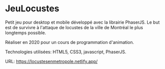 # JeuLocustes

Petit jeu pour desktop et mobile développé avec la librairie PhaserJS. Le but est de survivre à l'attaque de locustes de la ville de Montréal le plus longtemps possible. 

Réaliser en 2020 pour un cours de programmation d'animation.

Technologies utilisées: HTML5, CSS3, javascript, PhaserJS.

URL: https://locustesenmetropole.netlify.app/
